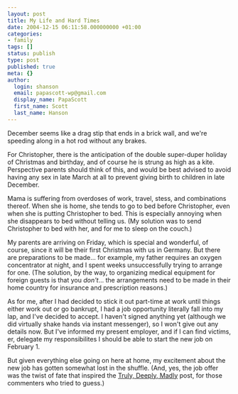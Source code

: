 ```yaml
---
layout: post
title: My Life and Hard Times
date: 2004-12-15 06:11:58.000000000 +01:00
categories:
- family
tags: []
status: publish
type: post
published: true
meta: {}
author:
  login: shanson
  email: papascott-wp@gmail.com
  display_name: PapaScott
  first_name: Scott
  last_name: Hanson
---
```

<p>December seems like a drag stip that ends in a brick wall, and we're speeding along in a hot rod without any brakes. </p>
<p>For Christopher, there is the anticipation of the double super-duper holiday of Christmas and birthday, and of course he is strung as high as a kite. Perspective parents should think of this, and would be best advised to avoid having any sex in late March at all to prevent giving birth to children in late December. </p>
<p>Mama is suffering from overdoses of work, travel, stess, and combinations thereof. When she is home, she tends to go to bed before Christopher, even when she is putting Christopher to bed. This is especially annoying when she disappears to bed without telling us. (My solution was to send Christopher to bed with her, and for me to sleep on the couch.)</p>
<p>My parents are arriving on Friday, which is special and wonderful, of course, since it will be their first Christmas with us in Germany. But there are preparations to be made... for example, my father requires an oxygen concentrator at night, and I spent weeks unsuccessfully trying to arrange for one. (The solution, by the way, to organizing medical equipment for foreign guests is that you <em>don't</em>... the arrangements need to be made in their home country for insurance and prescription reasons.) </p>
<p>As for me, after I had decided to stick it out part-time at work until things either work out or go bankrupt, I had a job opportunity literally fall into my lap, and I've decided to accept. I haven't signed anything yet (although we did virtually shake hands via instant messenger), so I won't give out any details now. But I've informed my present employer, and if I can find victims, er, delegate my responsibilites I should be able to start the new job on February 1.</p>
<p>But given everything else going on here at home, my excitement about the new job has gotten somewhat lost in the shuffle. (And, yes, the job offer was the twist of fate that inspired the <a href="https://www.papascott.de/archives/2004/12/09/truly-deeply-madly/">Truly, Deeply, Madly</a> post, for those commenters who tried to guess.)</p>
